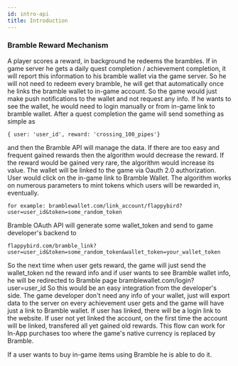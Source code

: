 ```yaml
---
id: intro-api
title: Introduction
---
```


### Bramble Reward Mechanism

A player scores a reward, in background he redeems the brambles. If in game server he gets a daily quest completion / achievement completion, it will report this information to his bramble wallet via the game server. So he will not need to redeem every bramble, he will get that automatically once he links the bramble wallet to in-game account. So the game would just make push notifications to the wallet and not request any info. If he wants to see the wallet, he would need to login manually or from in-game link to bramble wallet. After a quest completion the game will send something as simple as 
````
{ user: 'user_id', reward: 'crossing_100_pipes'} 
````
and then the Bramble API will manage the data. If there are too easy and frequent gained rewards then the algorithm would decrease the reward. If the reward would be gained very rare, the algorithm would increase its value. The wallet will be linked to the game via Oauth 2.0 authorization. User would click on the in-game link to Bramble Wallet. The algorithm works on numerous parameters to mint tokens which users will be rewarded in, eventually.

````
for example: bramblewallet.com/link_account/flappybird?user=user_id&token=some_random_token
````
Bramble OAuth API will generate some wallet_token and send to game developer's backend to
````
flappybird.com/bramble_link?user=user_id&token=some_random_token&wallet_token=your_wallet_token
````
So the next time when user gets reward, the game will just send the wallet_token nd the reward info and if user wants to see Bramble wallet info, he will be redirected to Bramble page bramblewallet.com/login?user=user_id
So this would be an easy integration from the developer's side. The game developer don't need any info of your wallet, just will export data to the server on every achievement user gets and the game will have just a link to Bramble wallet. If user has linked, there will be a login link to the website. If user not yet linked the account, on the first time the account will be linked, transfered all yet gained old rewards. This flow can work for In-App purchases too where the game's native currency is replaced by Bramble.

If a user wants to buy in-game items using Bramble he is able to do it.